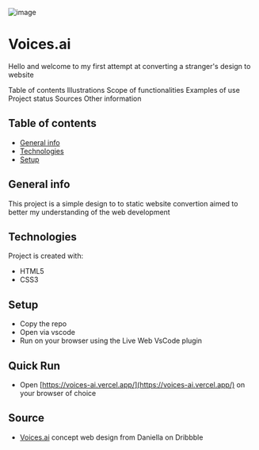 ![image](https://github.com/arshad2001/Freecycle/assets/62998839/2b54a928-da5c-4b8d-8850-2ab00105bcc9)

# Voices.ai

Hello and welcome to my first attempt at converting a stranger's design to website

Table of contents 
Illustrations
Scope of functionalities 
Examples of use
Project status 
Sources
Other information

## Table of contents
* [General info](#general-info)
* [Technologies](#technologies)
* [Setup](#setup)

## General info
This project is a simple design to to static website convertion aimed to better my understanding of the web development
	
## Technologies
Project is created with:
* HTML5
* CSS3
	
## Setup
* Copy the repo
* Open via vscode
* Run on your browser using the Live Web VsCode plugin

## Quick Run
* Open [https://voices-ai.vercel.app/](https://voices-ai.vercel.app/) on your browser of choice

## Source
* [Voices.ai](https://dribbble.com/shots/20650769-AI-extension-for-podcasts-web-design-app-UI-illustrations?utm_source=Clipboard_Shot&utm_campaign=Daniellaa&utm_content=AI%20extension%20for%20podcasts%3A%20web%20design%2C%20app%20UI%2C%20illustrations&utm_medium=Social_Share&utm_source=Clipboard_Shot&utm_campaign=Daniellaa&utm_content=AI%20extension%20for%20podcasts%3A%20web%20design%2C%20app%20UI%2C%20illustrations&utm_medium=Social_Share) concept web design from Daniella on Dribbble
